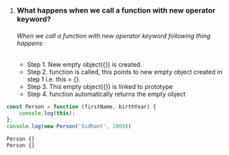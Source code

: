 1. ### What happens when we call a function with new operator keyword?

    <h6>When we call a function with new operator keyword following thing happens:</h6>
    <ul>
        <li>Step 1. New empty object({}) is created.</li>
        <li>Step 2. function is called, this points to new empty object created in step 1 i.e. this = {}.</li>
        <li>Step 3. This empty object({}) is linked to prototype</li>
        <li>Step 4. function automatically returns the empty object</li>
    </ul>
```js
const Person = function (firstName, birthYear) {
    console.log(this);
};
console.log(new Person('Sidhant', 2000))

Person {}
Person {}
```